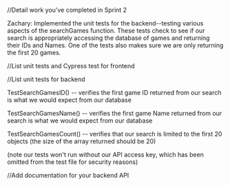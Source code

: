 //Detail work you've completed in Sprint 2

Zachary:
Implemented the unit tests for the backend--testing various aspects of the searchGames function. These tests
check to see if our search is appropriately accessing the database of games and returning their IDs and Names.
One of the tests also makes sure we are only returning the first 20 games.

//List unit tests and Cypress test for frontend

//List unit tests for backend

TestSearchGamesID() -- verifies the first game ID returned from our search is what we would expect from our database

TestSearchGamesName() -- verifies the first game Name returned from our search is what we would expect from our database

TestSearchGamesCount() -- verifies that our search is limited to the first 20 objects (the size of the array returned should be 20)

(note our tests won't run without our API access key, which has been omitted from the test file for security reasons)

//Add documentation for your backend API 
